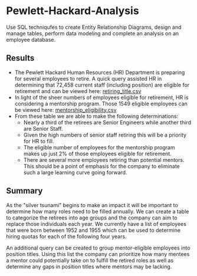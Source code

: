 # Pewlett-Hackard-Analysis
Use SQL techniqufes to create Entity Relationship Diagrams, design and manage tables, perform data modeling and complete an analysis on an employee database.

## Results
- The Pewlett Hackard Human Resources (HR) Department is preparing for several employees to retire. A quick query assisted HR in determining that 72,458 current staff (including position) are eligible for retirement and can be viewed here: [retiring_title.csv](https://github.com/gforce2332/Pewlett-Hackard_Analysis/blob/main/Data/retiring_titles.csv)
- In light of the sheer numbers of employees eligible for retirement, HR is considering a mentorship program. Those 1549 eligible employees can be viewed here: [mentorship_eligibility.csv](https://github.com/gforce2332/Pewlett-Hackard-Analysis/blob/main/Data/mentorship_eligibility.csv)
- From these table we are able to make the following determinations:
  - Nearly a third of the retirees are Senior Engineers while another third are Senior Staff.
  - Given the high numbers of senior staff retiring this will be a priority for HR to fill. 
  - The eligible number of employees for the mentorship program makes up just 2% of those employees eligible for retirement.
  - There are several more employees retiring than potential mentors. This should be a point of emphasis for the company to eliminate such a large learning curve going forward. 

## Summary
As the "silver tsunami" begins to make an impact it will be important to determine how many roles need to be filled annually. We can create a table to categorize the retirees into age groups and the company can aim to replace those individuals each year. We currently have a list of employees that were born between 1952 and 1955 which can be used to determine hiring quotas for each of the following four years. 

An additional query can be created to group mentor-eligible employees into position titles. Using this list the company can prioritize how many mentees a mentor could potentially take on to fulfill the retired roles as well as determine any gaps in position titles where mentors may be lacking. 
